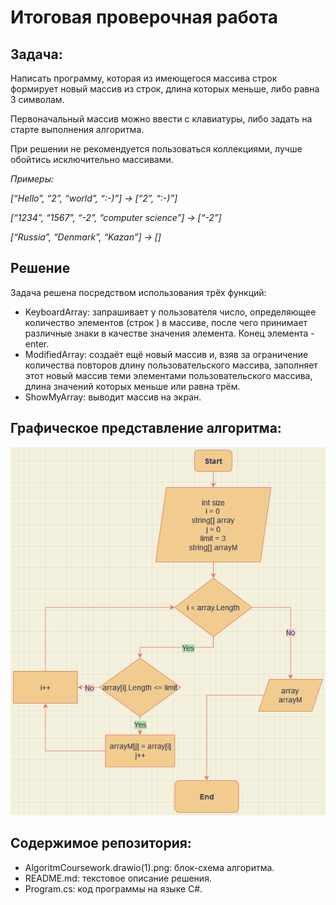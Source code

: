 # Итоговая проверочная работа

## Задача: 
Написать программу, которая из имеющегося массива строк формирует новый массив из строк, длина которых меньше, либо равна 3 символам. 

Первоначальный массив можно ввести с клавиатуры, либо задать на старте выполнения алгоритма.
 
При решении не рекомендуется пользоваться коллекциями, лучше обойтись исключительно массивами.

*Примеры:*

*[“Hello”, “2”, “world”, “:-)”] → [“2”, “:-)”]*

*[“1234”, “1567”, “-2”, “computer science”] → [“-2”]*

*[“Russia”, “Denmark”, “Kazan”] → []*

## Решение

Задача решена посредством использования трёх функций:

* KeyboardArray: запрашивает у пользователя число, определяющее количество элементов (строк ) в массиве, после чего принимает различные знаки в качестве значения элемента. Конец элемента - enter.
*  ModifiedArray: создаёт ещё новый массив и, взяв за ограничение количества повторов  длину пользовательского массива, заполняет этот новый массив теми элементами пользовательского массива, длина значений которых меньше или равна трём.
* ShowMyArray: выводит массив на экран.

 ## Графическое представление алгоритма:
 ![графический файл с алгоритмом](AlgoritmCoursework.drawio(1).png)

 ## Содержимое репозитория:

* AlgoritmCoursework.drawio(1).png: блок-схема алгоритма.
* README.md: текстовое описание решения.
* Program.cs: код программы на языке C#.

